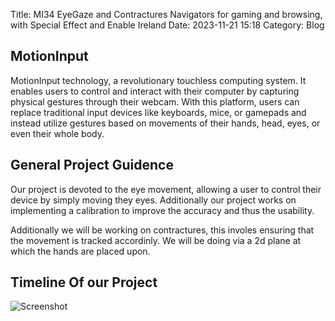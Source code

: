 Title: MI34 EyeGaze and Contractures Navigators for gaming and browsing, with Special Effect and Enable Ireland
Date: 2023-11-21 15:18
Category: Blog

## MotionInput

MotionInput technology, a revolutionary touchless computing system. It enables users to control and interact with their computer by capturing physical gestures through their webcam. With this platform, users can replace traditional input devices like keyboards, mice, or gamepads and instead utilize gestures based on movements of their hands, head, eyes, or even their whole body.

## General Project Guidence 

Our project is devoted to the eye movement, allowing a user to control their device by simply moving they eyes. Additionally our project works on implementing a calibration to improve the accuracy and thus the usability.

Additionally we will be working on contractures, this involes ensuring that the movement is tracked accordinly. We will be doing via a 2d plane at which the hands are placed upon. 

## Timeline Of our Project 

![Screenshot](../images/readme-timeline2.png)

